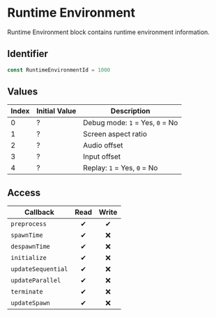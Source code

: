 # Runtime Environment

Runtime Environment block contains runtime environment information.

## Identifier

```ts
const RuntimeEnvironmentId = 1000
```

## Values

| Index | Initial Value | Description                     |
| ----- | ------------- | ------------------------------- |
| 0     | ?             | Debug mode: `1` = Yes, `0` = No |
| 1     | ?             | Screen aspect ratio             |
| 2     | ?             | Audio offset                    |
| 3     | ?             | Input offset                    |
| 4     | ?             | Replay: `1` = Yes, `0` = No     |

## Access

| Callback           | Read | Write |
| ------------------ | :--: | :---: |
| `preprocess`       |  ✔   |   ✔   |
| `spawnTime`        |  ✔   |  ❌   |
| `despawnTime`      |  ✔   |  ❌   |
| `initialize`       |  ✔   |  ❌   |
| `updateSequential` |  ✔   |  ❌   |
| `updateParallel`   |  ✔   |  ❌   |
| `terminate`        |  ✔   |  ❌   |
| `updateSpawn`      |  ✔   |  ❌   |
